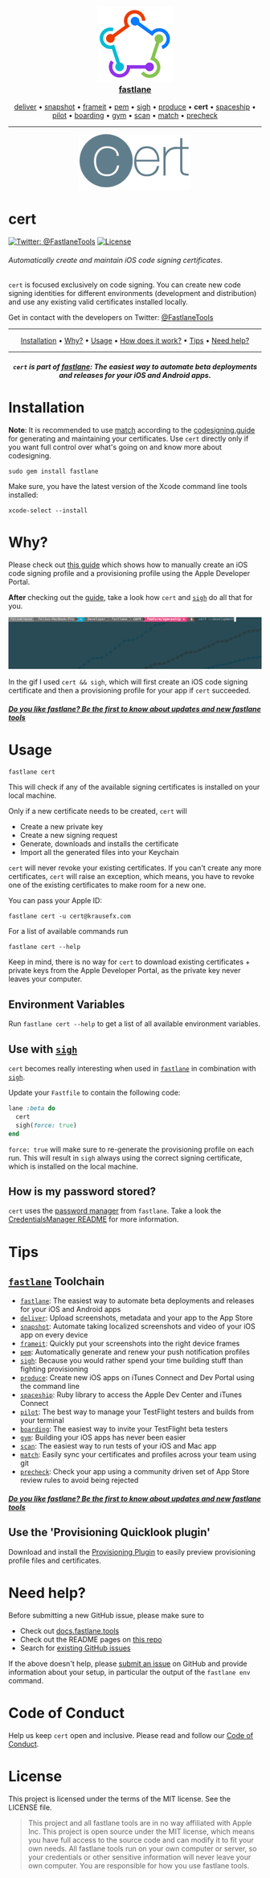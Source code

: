 <h3 align="center">
  <a href="https://github.com/fastlane/fastlane/tree/master/fastlane">
    <img src="../fastlane/assets/fastlane.png" width="150" />
    <br />
    fastlane
  </a>
</h3>
<p align="center">
  <a href="https://github.com/fastlane/fastlane/tree/master/deliver">deliver</a> &bull;
  <a href="https://github.com/fastlane/fastlane/tree/master/snapshot">snapshot</a> &bull;
  <a href="https://github.com/fastlane/fastlane/tree/master/frameit">frameit</a> &bull;
  <a href="https://github.com/fastlane/fastlane/tree/master/pem">pem</a> &bull;
  <a href="https://github.com/fastlane/fastlane/tree/master/sigh">sigh</a> &bull;
  <a href="https://github.com/fastlane/fastlane/tree/master/produce">produce</a> &bull;
  <b>cert</b> &bull;
  <a href="https://github.com/fastlane/fastlane/tree/master/spaceship">spaceship</a> &bull;
  <a href="https://github.com/fastlane/fastlane/tree/master/pilot">pilot</a> &bull;
  <a href="https://github.com/fastlane/boarding">boarding</a> &bull;
  <a href="https://github.com/fastlane/fastlane/tree/master/gym">gym</a> &bull;
  <a href="https://github.com/fastlane/fastlane/tree/master/scan">scan</a> &bull;
  <a href="https://github.com/fastlane/fastlane/tree/master/match">match</a> &bull;
  <a href="https://github.com/fastlane/fastlane/tree/master/precheck">precheck</a>
</p>

-------

<p align="center">
  <img src="assets/cert.png" height="110">
</p>

cert
============

[![Twitter: @FastlaneTools](https://img.shields.io/badge/contact-@FastlaneTools-blue.svg?style=flat)](https://twitter.com/fastlanetools)
[![License](https://img.shields.io/badge/license-MIT-green.svg?style=flat)](https://github.com/fastlane/fastlane/blob/master/cert/LICENSE)

###### Automatically create and maintain iOS code signing certificates.

`cert` is focused exclusively on code signing. You can create new code signing identities for different environments (development and distribution) and use any existing valid certificates installed locally.

Get in contact with the developers on Twitter: [@FastlaneTools](https://twitter.com/FastlaneTools)

-------
<p align="center">
    <a href="#installation">Installation</a> &bull;
    <a href="#why">Why?</a> &bull;
    <a href="#usage">Usage</a> &bull;
    <a href="#how-does-it-work">How does it work?</a> &bull;
    <a href="#tips">Tips</a> &bull;
    <a href="#need-help">Need help?</a>
</p>

-------

<h5 align="center"><code>cert</code> is part of <a href="https://fastlane.tools">fastlane</a>: The easiest way to automate beta deployments and releases for your iOS and Android apps.</h5>



# Installation

**Note**: It is recommended to use [match](https://github.com/fastlane/fastlane/tree/master/match) according to the [codesigning.guide](https://codesigning.guide) for generating and maintaining your certificates. Use `cert` directly only if you want full control over what's going on and know more about codesigning.

    sudo gem install fastlane

Make sure, you have the latest version of the Xcode command line tools installed:

    xcode-select --install

# Why?

Please check out [this guide](https://github.com/fastlane/fastlane/blob/master/cert/ManualSteps.md) which shows how to manually create an iOS code signing profile and a provisioning profile using the Apple Developer Portal.

**After** checking out the [guide](https://github.com/fastlane/fastlane/blob/master/cert/ManualSteps.md), take a look how `cert` and [`sigh`](https://github.com/fastlane/fastlane/tree/master/sigh) do all that for you.

![assets/cert.gif](assets/cert.gif)

In the gif I used `cert && sigh`, which will first create an iOS code signing certificate and then a provisioning profile for your app if `cert` succeeded.

##### [Do you like fastlane? Be the first to know about updates and new fastlane tools](https://tinyletter.com/fastlane-tools)

# Usage

    fastlane cert

This will check if any of the available signing certificates is installed on your local machine.

Only if a new certificate needs to be created, `cert` will

- Create a new private key
- Create a new signing request
- Generate, downloads and installs the certificate
- Import all the generated files into your Keychain


`cert` will never revoke your existing certificates. If you can't create any more certificates, `cert` will raise an exception, which means, you have to revoke one of the existing certificates to make room for a new one.


You can pass your Apple ID:

    fastlane cert -u cert@krausefx.com

For a list of available commands run

    fastlane cert --help

Keep in mind, there is no way for `cert` to download existing certificates + private keys from the Apple Developer Portal, as the private key never leaves your computer.

## Environment Variables

Run `fastlane cert --help` to get a list of all available environment variables.

## Use with [`sigh`](https://github.com/fastlane/fastlane/tree/master/sigh)

`cert` becomes really interesting when used in [`fastlane`](https://github.com/fastlane/fastlane/tree/master/fastlane) in combination with [`sigh`](https://github.com/fastlane/fastlane/tree/master/sigh).

Update your `Fastfile` to contain the following code:

```ruby
lane :beta do
  cert
  sigh(force: true)
end
```

`force: true` will make sure to re-generate the provisioning profile on each run.
This will result in `sigh` always using the correct signing certificate, which is installed on the local machine.


## How is my password stored?
`cert` uses the [password manager](https://github.com/fastlane/fastlane/tree/master/credentials_manager) from `fastlane`. Take a look the [CredentialsManager README](https://github.com/fastlane/fastlane/blob/master/credentials_manager/README.md) for more information.

# Tips

## [`fastlane`](https://fastlane.tools) Toolchain

- [`fastlane`](https://fastlane.tools): The easiest way to automate beta deployments and releases for your iOS and Android apps
- [`deliver`](https://github.com/fastlane/fastlane/tree/master/deliver): Upload screenshots, metadata and your app to the App Store
- [`snapshot`](https://github.com/fastlane/fastlane/tree/master/snapshot): Automate taking localized screenshots and video of your iOS app on every device
- [`frameit`](https://github.com/fastlane/fastlane/tree/master/frameit): Quickly put your screenshots into the right device frames
- [`pem`](https://github.com/fastlane/fastlane/tree/master/pem): Automatically generate and renew your push notification profiles
- [`sigh`](https://github.com/fastlane/fastlane/tree/master/sigh): Because you would rather spend your time building stuff than fighting provisioning
- [`produce`](https://github.com/fastlane/fastlane/tree/master/produce): Create new iOS apps on iTunes Connect and Dev Portal using the command line
- [`spaceship`](https://github.com/fastlane/fastlane/tree/master/spaceship): Ruby library to access the Apple Dev Center and iTunes Connect
- [`pilot`](https://github.com/fastlane/fastlane/tree/master/pilot): The best way to manage your TestFlight testers and builds from your terminal
- [`boarding`](https://github.com/fastlane/boarding): The easiest way to invite your TestFlight beta testers
- [`gym`](https://github.com/fastlane/fastlane/tree/master/gym): Building your iOS apps has never been easier
- [`scan`](https://github.com/fastlane/fastlane/tree/master/scan): The easiest way to run tests of your iOS and Mac app
- [`match`](https://github.com/fastlane/fastlane/tree/master/match): Easily sync your certificates and profiles across your team using git
- [`precheck`](https://github.com/fastlane/fastlane/tree/master/precheck): Check your app using a community driven set of App Store review rules to avoid being rejected

##### [Do you like fastlane? Be the first to know about updates and new fastlane tools](https://tinyletter.com/fastlane-tools)

## Use the 'Provisioning Quicklook plugin'
Download and install the [Provisioning Plugin](https://github.com/chockenberry/Provisioning) to easily preview provisioning profile files and certificates.

# Need help?

Before submitting a new GitHub issue, please make sure to

- Check out [docs.fastlane.tools](https://docs.fastlane.tools)
- Check out the README pages on [this repo](https://github.com/fastlane/fastlane)
- Search for [existing GitHub issues](https://github.com/fastlane/fastlane/issues)

If the above doesn't help, please [submit an issue](https://github.com/fastlane/fastlane/issues) on GitHub and provide information about your setup, in particular the output of the `fastlane env` command.

# Code of Conduct
Help us keep `cert` open and inclusive. Please read and follow our [Code of Conduct](https://github.com/fastlane/fastlane/blob/master/CODE_OF_CONDUCT.md).

# License
This project is licensed under the terms of the MIT license. See the LICENSE file.

> This project and all fastlane tools are in no way affiliated with Apple Inc. This project is open source under the MIT license, which means you have full access to the source code and can modify it to fit your own needs. All fastlane tools run on your own computer or server, so your credentials or other sensitive information will never leave your own computer. You are responsible for how you use fastlane tools.

